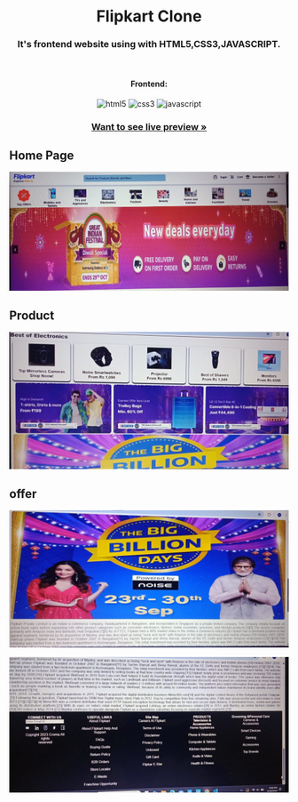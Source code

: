 <h1 align="center">Flipkart Clone</h1>

<h3 align="center"> It's frontend website using with HTML5,CSS3,JAVASCRIPT.</h3>

<br />


<h4 align="center">Frontend:</h4>

<p align="center">
  <img src="https://img.shields.io/badge/HTML5-E34F26?style=for-the-badge&logo=html5&logoColor=white" alt="html5" />
  <img src="https://img.shields.io/badge/CSS3-1572B6?style=for-the-badge&logo=css3&logoColor=white" alt="css3" />
  <img src="https://img.shields.io/badge/JavaScript-323330?style=for-the-badge&logo=javascript&logoColor=F7DF1E" alt="javascript" />
</p>

<h3 align="center"><a href="https://celadon-fudge-4f6a42.netlify.app/"><strong>Want to see live preview »</strong></a></h3>


## Home Page

 ![home page](https://github.com/meenukashyap/Flipkart-clone/blob/d09a94b2a556ce026fc65b6f005f5f137bd7e827/e384ed25-bfcc-4de4-80f9-041efbf28fa2.jpg)
 
 ## Product

 ![BK RECOMMENDED](https://github.com/meenukashyap/Flipkart-clone/blob/d09a94b2a556ce026fc65b6f005f5f137bd7e827/ebb26ebe-427c-4e31-a242-eb5c5a74e59b.jpg)

 ## offer

 ![Footer](https://github.com/meenukashyap/Flipkart-clone/blob/eb91f0928702b5aa93523cdd8ccece7c0d4ebf78/0e13d202-aff9-40c6-987b-b2705da5679f.jpg)

  ![Footer](https://github.com/meenukashyap/Flipkart-clone/blob/d09a94b2a556ce026fc65b6f005f5f137bd7e827/1686bac7-1fcf-4556-8c9b-8c5ce9916180.jpg)
 

